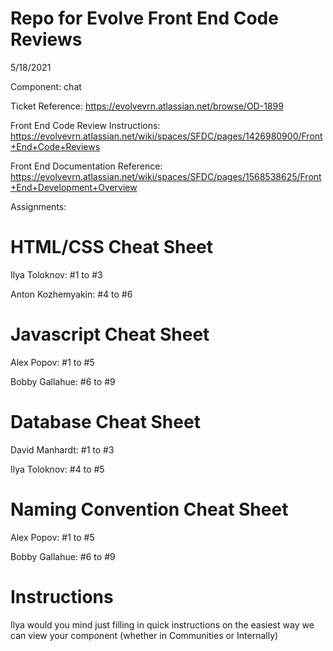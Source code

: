 # Repo for Evolve Front End Code Reviews
5/18/2021

Component: chat

Ticket Reference: https://evolvevrn.atlassian.net/browse/OD-1899

Front End Code Review Instructions: https://evolvevrn.atlassian.net/wiki/spaces/SFDC/pages/1426980900/Front+End+Code+Reviews

Front End Documentation Reference: https://evolvevrn.atlassian.net/wiki/spaces/SFDC/pages/1568538625/Front+End+Development+Overview

Assignments:
# HTML/CSS Cheat Sheet
Ilya Toloknov: #1 to #3

Anton Kozhemyakin: #4 to #6

# Javascript Cheat Sheet

Alex Popov: #1 to #5

Bobby Gallahue: #6 to #9

# Database Cheat Sheet

David Manhardt: #1 to #3

Ilya Toloknov: #4 to #5

# Naming Convention Cheat Sheet

Alex Popov: #1 to #5

Bobby Gallahue: #6 to #9


# Instructions
Ilya would you mind just filling in quick instructions on the easiest way we can view your component (whether in Communities or Internally)

